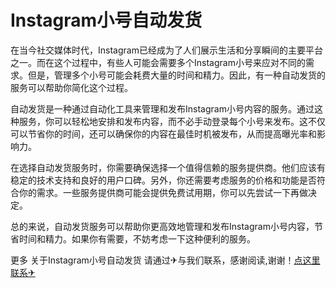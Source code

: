 # Instagram小号自动发货

在当今社交媒体时代，Instagram已经成为了人们展示生活和分享瞬间的主要平台之一。而在这个过程中，有些人可能会需要多个Instagram小号来应对不同的需求。但是，管理多个小号可能会耗费大量的时间和精力。因此，有一种自动发货的服务可以帮助你简化这个过程。

自动发货是一种通过自动化工具来管理和发布Instagram小号内容的服务。通过这种服务，你可以轻松地安排和发布内容，而不必手动登录每个小号来发布。这不仅可以节省你的时间，还可以确保你的内容在最佳时机被发布，从而提高曝光率和影响力。

在选择自动发货服务时，你需要确保选择一个值得信赖的服务提供商。他们应该有稳定的技术支持和良好的用户口碑。另外，你还需要考虑服务的价格和功能是否符合你的需求。一些服务提供商可能会提供免费试用期，你可以先尝试一下再做决定。

总的来说，自动发货服务可以帮助你更高效地管理和发布Instagram小号内容，节省时间和精力。如果你有需要，不妨考虑一下这种便利的服务。

更多 关于Instagram小号自动发货 请通过✈与我们联系，感谢阅读,谢谢！[点这里联系✈](https://www.k02.cc)